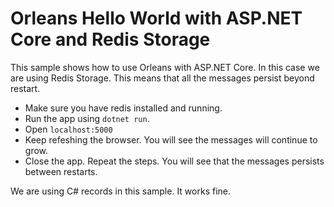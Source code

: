 # Orleans Hello World with ASP.NET Core and Redis Storage

This sample shows how to use Orleans with ASP.NET Core. In this case we are using Redis Storage. This means that all the messages persist beyond restart.

- Make sure you have redis installed and running.
- Run the app using `dotnet run`.
- Open `localhost:5000`
- Keep refeshing the browser. You will see the messages will continue to grow.
- Close the app. Repeat the steps. You will see that the messages persists between restarts.

We are using C# records in this sample. It works fine.